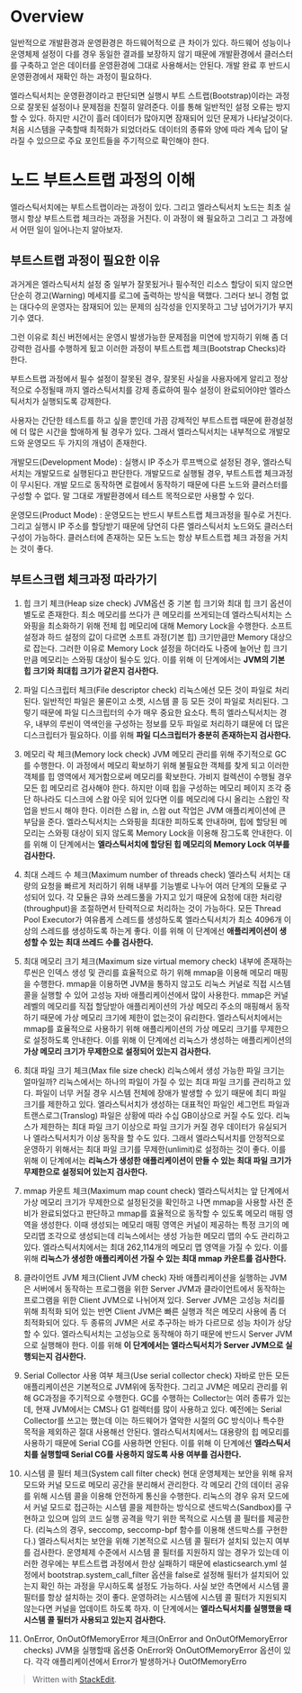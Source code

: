# Overview

일반적으로 개발환경과 운영환경은 하드웨어적으로 큰 차이가 있다. 하드웨어 성능이나 운영체제 설정이 다를 경우 동일한 결과를 보장하지 않기 때문에 개발환경에서 클러스터를 구축하고 얻은 데이터를 운영환경에 그대로 사용해서는 안된다. 개발 완료 후 반드시 운영환경에서 재확인 하는 과정이 필요하다. 

엘라스틱서치는 운영환경이라고 판단되면 실행시 부트 스트랩(Bootstrap)이라는 과정으로 잘못된 설정이나 문제점을 친절히 알려준다. 이를 통해 일반적인 설정 오류는 방지할 수 있다. 하지만 시간이 흘러 데이터가 많아지면 잠재되어 있던 문제가 나타날것이다. 처음 시스템을 구축할때 최적화가 되었더라도 데이터의 종류와 양에 따라 계속 답이 달라질 수 있으므로 주요 포인트들을 주기적으로 확인해야 한다. 

# 노드 부트스트랩 과정의 이해

엘라스틱서치에는 부트스트랩이라는 과정이 있다. 그리고 엘라스틱서치 노드는 최초 실행시 항상 부트스트랩 체크라는 과정을 거친다. 이 과정이 왜 필요하고 그리고 그 과정에서 어떤 일이 일어나는지 알아보자.

## 부트스트랩 과정이 필요한 이유

과거게은 엘라스틱서치 설정 중 일부가 잘못됬거나 필수적인 리소스 할당이 되지 않으면 단순히 경고(Warning) 메세지를 로그에 출력하는 방식을 택했다. 그러다 보니 경험 없는 대다수의 운영자는 잠재되어 있는 문제의 심각성을 인지못하고 그냥 넘어가기가 부지기수 였다. 

그런 이유로 최신 버전에서는 운영시 발생가능한 문제점을 미연에 방지하기 위해 좀 더 강력한 검사를 수행하게 됬고 이러한 과정이 부트스트랩 체크(Bootstrap Checks)라 한다. 

부트스트랩 과정에서 필수 설정이 잘못된 경우, 잘못된 사실을 사용자에게 알리고 정상적으로 수정될때 까지 엘라스틱서치를 강제 종료하여 필수 설정이 완료되어야만 엘라스틱서치가 실행되도록 강제한다. 

사용자는 간단한 테스트를 하고 싶을 뿐인데 가끔 강제적인 부트스트랩 때문에 환경설정에 더 많은 시간을 할애하게 될 경우가 있다. 그래서 엘라스틱서치는 내부적으로 개발모드와 운영모드 두 가지의 개념이 존재한다. 

개발모드(Development Mode)
: 실행시 IP 주소가 루프백으로 설정된 경우, 엘라스틱서치는 개발모드로 실행된다고 판단한다. 개발모드로 실행될 경우, 부트스트랩 체크과정이 무시된다. 개발 모드로 동작하면 로컬에서 동작하기 때문에 다른 노드와 클러스터를 구성할 수 없다. 말 그대로 개발환경에서 테스트 목적으로만 사용할 수 있다.

운영모드(Product Mode)
: 운영모드는 반드시 부트스트랩 체크과정을 필수로 거친다. 그리고 실행시 IP 주소를 할당받기 때문에 당연히 다른 엘라스틱서치 노드와도 클러스터 구성이 가능하다. 클러스터에 존재하는 모든 노드는 항상 부트스트랩 체크 과정을 거치는 것이 좋다.


## 부트스크랩 체크과정 따라가기

1. 힙 크기 체크(Heap size check)
JVM옵션 중 기본 힙 크기와 최대 힙 크기 옵션이 별도로 존재한다. 최소 메모리를 쓰다가 큰 메모리를 쓰게되는데 엘라스틱서치는 스와핑을 최소화하기 위해 전체 힙 메모리에 대해 Memory Lock을 수행한다. 소프트 설정과 하드 설정의 값이 다르면 소프트 과정(기본 힙) 크기만큼만 Memory 대상으로 잡는다. 그러한 이유로 Memory Lock 설정을 하더라도 나증에 늘어난 힙 크기만큼 메모리는 스와핑 대상이 될수도 있다. 이를 위해 이 단계에서는 **JVM의 기본 힙 크기와 최대힙 크기가 같은지 검사한다.**

2. 파일 디스크립터 체크(File descriptor check)
리눅스에선 모든 것이 파일로 처리된다.  일반적인 파일은 물론이고 소켓, 시스템 콜 등 모든 것이 파일로 처리된다. 그렇기 때문에 파일 디스크립터의 수가 매우 중요한 요소다. 특히 엘라스틱서치는 경우, 내부의 루씬이 역색인을 구성하는 정보를 모두 파일로 처리하기 떄문에 더 많은 디스크립터가 필요하다. 이를 위해 **파일 디스크립터가 충분히 존재하는지 검사한다.**

3. 메모리 락 체크(Memory lock check)
JVM 메모리 관리를 위해 주기적으로 GC를 수행한다. 이 과정에서 메모리 확보하기 위해 불필요한 객체를 찾게 되고 이러한 객체를 힙 영역에서 제거함으로써 메모리를 확보한다. 가비지 컬렉션이 수행될 경우 모든 힙 메모리르 검사해야 한다. 하지만 이때 힙을 구성하는 메모리 페이지 조각 중 단 하나라도 디스크에 스왑 아웃 되어 있다면 이를 메모리에 다시 올리는 스왑인 작업을 반드시 해야 한다. 이러한 스왑 in, 스왑 out 작업은 JVM 애플리케이션에 큰 부담을 준다. 엘라스틱서치는 스와핑을 최대한 피하도록 안내하며, 힙에 할당된 메모리는 스와핑 대상이 되지 않도록 Memory Lock을 이용해 잠그도록 안내한다. 이를 위해 이 단계에서는 **엘라스틱서치에 할당된 힙 메모리의 Memory Lock 여부를 검사한다.** 

4. 최대 스레드 수 체크(Maximum number of threads check)
엘라스틱 서치는 대량의 요청을 빠르게 처리하기 위해 내부를 기능별로 나누어 여러 단계의 모듈로 구성되어 있다. 각 모듈은 큐와 쓰레드풀을 가지고 있기 때문에 요청에 대한 처리량(throughput)을 조절하면서 탄력적으로 처리하는 것이 가능하다. 모든 Thread Pool Executor가 여유롭게 스레드를 생성하도록 엘라스틱서치가 최소 4096개 이상의 스레드를 생성하도록 하는게 좋다. 이를 위해 이 단계에선 **애플리케이션이 생성할 수 있는 최대 쓰레드 수를 검사한다.** 

5. 최대 메모리 크기 체크(Maximum size virtual memory check)
내부에 존재하는 루씬은 인덱스 생성 및 관리를 효율적으로 하기 위해 mmap을 이용해 메모리 매핑을 수행한다. mmap을 이용하면 JVM을 통하지 않고도 리눅스 커널로 직접 시스템 콜을 실행할 수 있어 고성능 자바 애플리케이션에서 많이 사용한다. mmap은 커널 레벨의 메모리를 직접 할당받아 애플리케이션의 가상 메모리 주소의 매핑해서 동작하기 때문에 가상 메모리 크기에 제한이 없는것이 유리한다. 엘라스틱서치에서는 mmap를 효율적으로 사용하기 위해 애플리케이션의 가상 메모리 크기를 무제한으로 설정하도록 안내한다. 이를 위해 이 단계에선 리눅스가 생성하는 애플리케이션의 **가상 메모리 크기가 무제한으로 설정되어 있는지 검사한다.** 

6. 최대 파일 크기 체크(Max file size check)
리눅스에서 생성 가능한 파일 크기는 얼마일까? 리눅스에서는 하나의 파일이 가질 수 있는 최대 파일 크기를 관리하고 있다. 파일이 너무 커질 경우 시스템 전체에 장애가 발생할 수 있기 때문에 최디 파일 크기를 제한하고 있다. 엘라스틱서치가 생성하는 대표적인 파일인 세그먼트 파일과 트랜스로그(Translog) 파일은 상황에 따라 수십  GB이상으로 커질 수도 있다. 리눅스가 제한하는 최대 파일 크기 이상으로 파일 크기가 커질 경우 데이터가 유실되거나 엘라스틱서치가 이상 동작을 할 수도 있다. 그래서 엘라스틱서치를 안정적으로 운영하기 위해서는 최대 파일 크기를 무제한(unlimit)로 설정하는 것이 좋다. 이를 위해 이 단계에서는 **리눅스가 생성한 애플리케이션이 만들 수 있는 최대 파일 크기가 무제한으로 설정되어 있는지 검사한다.** 

7. mmap 카운트 체크(Maximum map count check)
엘라스틱서치는 앞 단계에서 가상 메모리 크기가 무제한으로 설정된것을 확인하고 나면 mmap을 사용할 사전 준비가 완료되었다고 판단하고 mmap를 효율적으로 동작할 수 있도록 메모리 매핑 영역을 생성한다. 이때 생성되는 메모리 매핑 영역은 커널이 제공하는 특정 크기의 메모리맵 조각으로 생성되는데 리눅스에서는 생성 가능한 메모리 맵의 수도 관리하고 있다. 엘라스틱서치에서는 최대 262,114개의 메모리 맵 영역을 가질 수 있다. 이를 위해 **리눅스가 생성한 애플리케이션 가질 수 있는 최대 mmap 카운트를 검사한다.** 

8. 클라이언트 JVM 체크(Client JVM check)
자바 애플리케이션을 실행하는 JVM은 서버에서 동작하는 프로그램을 위한 Server JVM과 클라이언트에서 동작하는 프로그램을 위한 Client JVM으로 나뉘어져 있다. Server JVM은 고성능 처리를 위해 최적화 되어 있는 반면 Client JVM은 빠른 실행과 적은 메모리 사용에 좀 더 최적화되어 있다. 두 종류의 JVM은 서로 추구하는 바가 다르므로 성능 차이가 상당할 수 있다. 엘라스틱서치는 고성능으로 동작해야 하기 때문에 반드시 Server JVM으로 실행해야 한다. 이를 위해 **이 단계에서는 엘라스틱서치가 Server JVM으로 실행되는지 검사한다.** 

9. Serial Collector 사용 여부 체크(Use serial collector check)
자바로 만든 모든 애플리케이션은 기본적으로 JVM위에 동작한다. 그리고 JVM은 메모리 관리를 위해 GC과정을 주기적으로 수행한다. GC를 수행하는 Collector는 여러 종류가 있는데, 현재 JVM에서는 CMS나 G1 컬렉터를 많이 사용하고 있다. 예전에는 Serial Collector를 쓰고는 했는데 이는 하드웨어가 열악한 시절의 GC 방식이나 특수한 목적을 제외하곤 절대 사용해선 안된다. 엘라스틱서치에서느 대용량의 힙 메모리를 사용하기 때문에 Serial CG를 사용하면 안된다. 이를 위해 이 단계에선 **엘라스틱서치를 실행할때 Serial CG를 사용하지 않도록 사용 여부를 검사한다.** 

10. 시스템 콜 필터 체크(System call filter check)
현대 운영체제는 보안을 위해 유저 모드와 커널 모드로 메모리 공간을 분리해서 관리한다. 각 메모리 간의 데이터 공유를 위해 시스템 콜을 이용해 안전하게 통신을 수행한다. 리눅스의 경우 유저 모드에서 커널 모드로 접근하는 시스템 콜을 제한하는 방식으로 샌드박스(Sandbox)를 구현하고 있으며 임의 코드 실행 공격을 막기 위한 목적으로 시스템 콜 필터를 제공한다. (리눅스의 경우, seccomp, seccomp-bpf 함수를 이용해 샌드박스를 구현한다.) 엘라스틱서치는 보안을 위해 기본적으로 시스템 콜 필터가 설치되 있는지 여부를 검사한다. 운영체제 수준에서 시스템 콜 필터를 지원하지 않는 경우가 있는데 이러한 경우에는 부트스트랩 과정에서 한상 실패하기 때문에 elasticsearch.yml 설정에서 bootstrap.system_call_filter 옵션을 false로 설정해 필터가 설치되어 있는지 확인 하는 과정을 무시하도록 설정도 가능하다. 사실 보안 측면에서 시스템 콜 필터를 항상 설치하는 것이 좋다. 운영하려는 시스템에 시스템 콜 필터가 지원되지 않는다면 커널을 업데이트 하도록 하자. 이 단계에서는 **엘라스틱서치를 실행했을 때 시스템 콜 필터가 사용되고 있는지 검사한다.** 

11. OnError, OnOutOfMemoryError 체크(OnError and OnOutOfMemoryError checks)
JVM을 실행할때 옵션중 OnError와 OnOutOfMemoryError 옵션이 있다. 각각 애플리케이션에서 Error가 발생하거나 OutOfMemoryErro

> Written with [StackEdit](https://stackedit.io/).
<!--stackedit_data:
eyJoaXN0b3J5IjpbOTgxMzgwOTUxLDIzOTAyNzE4MiwtNjg2Nj
kzNzM4LC0xODU1NjI1NDIwLDIxMTcyNjUyNjgsLTE0NTIwMTg4
MjksLTcxNzQ3NDc0MiwtMTM5MDI3NTAxNywxOTQzMzczNDk2LD
IwODQ2Mzc3MjQsMTY2NTE2MTk1MCwtNDQ4MjAxOTgyLDQwMDM5
MTQ4OCwtNDExNzY5NzY4LC0xNTc3ODA4ODMxXX0=
-->